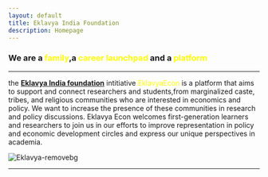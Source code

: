 ```yaml
---
layout: default
title: Eklavya India Foundation
description: Homepage
---
```


### **We are a <font color="yellow">family</font>,a <font color="yellow">career launchpad</font> and a <font color="yellow">platform </font>**

----



 the **<a href="https://eklavyaindia.org/">Eklavya India foundation</a>** intitiative <font color="yellow"> EklavyaEcon </font> is a platform that aims to support and connect researchers and students,from marginalized caste, tribes, and religious communities who are interested in economics and policy. We want to increase the presence of these communities in research and policy discussions. Eklavya Econ welcomes first-generation learners and researchers to join us in our efforts to improve representation in policy and economic development circles and express our unique perspectives in academia.




<!-- The image  -->

  ![Eklavya-removebg](https://github.com/EklavyaEcon/EklavyaEcon.github.io/assets/126576030/f767244e-0b8d-451c-84a8-7aff3df81332)






------





